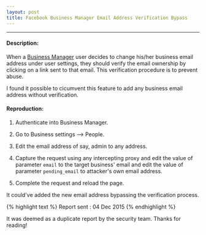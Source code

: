 ```yaml
---
layout: post
title: Facebook Business Manager Email Address Verification Bypass
---
```


---

#### Description:

When a <a href="https://business.facebook.com">Business Manager</a> user decides to change his/her business email address under user settings, they should verify the email ownership by clicking on a link sent to that email. 
This verification procedure is to prevent abuse.

I found it possible to cicumvent this feature to add any business email address without verification.

#### Reproduction:

1. Authenticate into Business Manager.

2. Go to Business settings --> People.

3. Edit the email address of say, admin to any address.

4. Capture the request using any intercepting proxy and edit the value of parameter `email` to the target business' email and edit the value of parameter `pending_email` to attacker's own email address.

5. Complete the request and reload the page.

It could've added the new email address bypassing the verification process.


{% highlight text %} 
Report sent : 04 Dec 2015 
{% endhighlight %}

It was deemed as a duplicate report by the security team. Thanks for reading!

